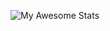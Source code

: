 ![My Awesome Stats](https://awesome-github-stats.azurewebsites.net/user-stats/agent-seed?cardType=github&theme=radical)
<!---Hello, I'm Agentseed. I'm a selftaught frontend dev. I make websites and stuff.--->

<!---
- 👋 Hi, I’m Agentseed
- 👀 I’m interested in leaning how to center a div
- 🌱 I’m currently learning how to center a div
- 💞️ I’m looking to collaborate on centering divs
- 📫 You can reach me at admin@agentseed.org
--->
<!---
agent-seed/agent-seed is a ✨ special ✨ repository because its `README.md` (this file) appears on your GitHub profile.
You can click the Preview link to take a look at your changes.
--->
